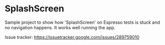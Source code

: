 # SplashScreen

Sample project to show how 'SplashScreen' on Espresso tests is stuck and no navigation happens. It 
works well running the app.

Issue tracker: https://issuetracker.google.com/issues/289759010
